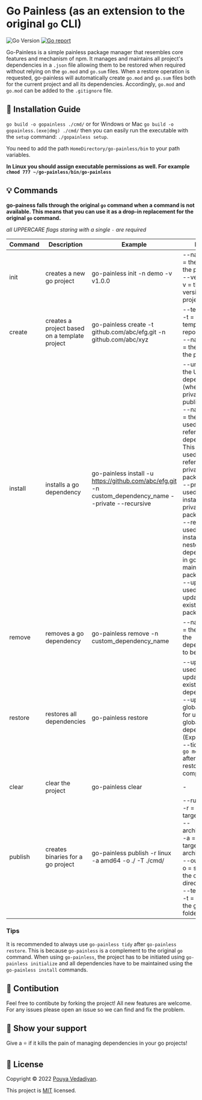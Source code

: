 # Go Painless (as an extension to the original `go` CLI)
![Go Version](https://img.shields.io/badge/Go-%3E%3D%201.18-%23007d9c)
[![Go report](https://goreportcard.com/badge/github.com/vedadiyan/gopainless)](https://goreportcard.com/report/github.com/vedadiyan/gopainless)

Go-Painless is a simple painless package manager that resembles core features and mechanism of npm. It manages and maintains all project's dependencies in a `.json` file allowing them to be restored when required without relying on the `go.mod` and `go.sum` files. When a restore operation is requested, go-painless will automatically create `go.mod` and `go.sum` files both for the current project and all its dependencies. Accordingly, `go.mod` and `go.mod` can be added to the `.gitignore` file. 

## 🚀 Installation Guide
`go build -o gopainless ./cmd/` 
or for Windows or Mac
`go build -o gopainless.(exe|dmg) ./cmd/`
then you can easily run the executable with the `setup` command: 
`./gopainless setup`.

You need to add the path `HomeDirectory/go-painless/bin` to your path variables.

**In Linux you should assign executable permissions as well. For example `chmod 777 ~/go-painless/bin/go-painless`**

## 💡 Commands 

**go-painess falls through the original `go` command when a command is not available. This means that you can use it as a drop-in replacement for the original `go` command.**

*all UPPERCARE flags staring with a single `-` are required*

|Command| Description  | Example | Notes |
|--|--|--|--|
| init | creates a new go project  | go-painless init -n demo -v v1.0.0| --name or -n = the name of the project <br /> --version or -v = the version of the project 
| create | creates a project based on a template project | go-painless create -t github.com/abc/efg.git -n github.com/abc/xyz | --template or -t = the template repository url <br/> --name or -n = the name of the project
|install| installs a go dependency | go-painless install -u https://github.com/abc/efg.git -n custom_dependency_name --private --recursive | --url or -u = the URL of the dependency (whether private or public) <br /> --name or -n = the name used to reference the dependency. This name is used for referencing private packages.  <br />  --private = used for installing private packages <br /> --recursive = used for installing nested dependencies in go-painless maintained packages <br /> --update = used for updating existing packages 
| remove | removes a go dependency | go-painless remove -n custom_dependency_name | --name or -n = the name of the dependency to be removed
| restore | restores all dependencies | go-painless restore | --update = used for updating existing dependency <br /> --update-global = used for updating global dependencies (Experimental) <br /> --tidy = runs `go mod tidy` after the restore has completed 
| clear | clear the project | go-painless clear | -
| publish | creates binaries for a go project | go-painless publish -r linux -a amd64 -o ./ -T ./cmd/ | --runtime or -r = specifies target OS <br /> --architecture or -a = specifies target architecture <br /> --output or -o = specifies the output directory <br /> --template or -t = specifies the go file or folder to build 

### Tips
It is recommended to always use `go-painless tidy` after `go-painless restore`.  This is because `go-painless` is a complement to the original `go` command. 
When using `go-painless`, the project has to be initiated using `go-painless initialize` and all dependencies have to be maintained using the `go-painless install` commands.

## 🤝 Contibution
Feel free to contibute by forking the project! All new features are welcome. For any issues please open an issue so we can find and fix the problem. 

## 💫 Show your support

Give a ⭐️ if it kills the pain of managing dependencies in your go projects!

## 📝 License

Copyright © 2022 [Pouya Vedadiyan](https://github.com/vedadiyan).

This project is [MIT](./LICENSE) licensed.

